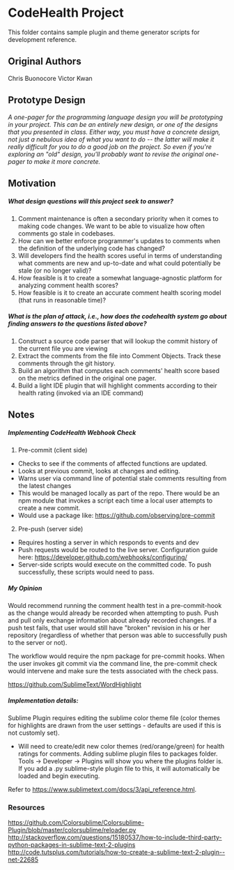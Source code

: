 

CodeHealth Project
===

This folder contains sample plugin and theme generator scripts for development reference.

Original Authors
---

Chris Buonocore
Victor Kwan


Prototype Design
---

*A one-pager for the programming language design you will be prototyping in your project. This can be an entirely new design, or one of the designs that you presented in class. Either way, you must have a *concrete design*, not just a nebulous idea of what you want to do -- the latter will make it really difficult for you to do a good job on the project. So even if you're exploring an "old" design, you'll probably want to revise the original one-pager to make it more concrete.*


Motivation
---

##### What design questions will this project seek to answer?

1. Comment maintenance is often a secondary priority when it comes to making code changes. We want to be able to visualize how often comments go stale in codebases.
2. How can we better enforce programmer's updates to comments when the definition of the underlying code has changed?
3. Will developers find the health scores useful in terms of understanding what comments are new and up-to-date and what could potentially be stale (or no longer valid)?
4. How feasible is it to create a somewhat language-agnostic platform for analyzing comment health scores?
5. How feasible is it to create an accurate comment health scoring model (that runs in reasonable time)?

#####  What is the plan of attack, i.e., how does the codehealth system go about finding answers to the questions listed above?


1. Construct a source code parser that will lookup the commit history of the current file you are viewing
2. Extract the comments from the file into Comment Objects. Track these comments through the git history.
3. Build an algorithm that computes each comments' health score based on the metrics defined in the original one pager.
4. Build a light IDE plugin that will highlight comments according to their health rating (invoked via an IDE command)

Notes
---


##### Implementing CodeHealth Webhook Check
1. Pre-commit (client side)
  *  Checks to see if the comments of affected functions are updated.
  *  Looks at previous commit, looks at changes and editing.
  *  Warns user via command line of potential stale comments resulting from the latest changes
  *  This would be managed locally as part of the repo. There would be an npm module that invokes a script each time a local user attempts to create a new commit.
  * Would use a package like: https://github.com/observing/pre-commit


2. Pre-push (server side)
  * Requires hosting a server in which responds to events and dev
  * Push requests would be routed to the live server. Configuration guide here: https://developer.github.com/webhooks/configuring/
  * Server-side scripts would execute on the committed code. To push successfully, these scripts would need to pass.


##### My Opinion

Would recommend running the comment health test in a pre-commit-hook as the change would already be recorded when attempting to push. Push and pull only exchange information about already recorded changes. If a push test fails,  that user would still have "broken" revision in his or her repository (regardless of whether that person was able to successfully push to the server or not).

The workflow would require the npm package for pre-commit hooks. When the user invokes git commit via the command line, the pre-commit check would intervene and make sure the tests associated with the check pass.

https://github.com/SublimeText/WordHighlight


##### Implementation details:
Sublime Plugin requires editing the sublime color theme file (color themes for highlights are drawn from the user settings - defaults are used if this is not customly set). 
  * Will need to create/edit new color themes (red/orange/green) for health ratings for comments.
    Adding sublime plugin files to packages folder. Tools -> Developer -> Plugins will show you where the plugins folder is. If you add a .py sublime-style plugin file to this, it will automatically be loaded and begin executing.

Refer to https://www.sublimetext.com/docs/3/api_reference.html.


### Resources
https://github.com/Colorsublime/Colorsublime-Plugin/blob/master/colorsublime/reloader.py
http://stackoverflow.com/questions/15180537/how-to-include-third-party-python-packages-in-sublime-text-2-plugins
http://code.tutsplus.com/tutorials/how-to-create-a-sublime-text-2-plugin--net-22685

<!--
You don't even need to use rm in this case if you are afraid. Use find:

find . -name "*.bak" -type f -delete
But use it with precaution. Run first:

find . -name "*.bak" -type f
-->
<!-- 

"""
should follow the style of this page:
https://github.com/SublimeLinter/SublimeLinter3/blob/3f2973811f1fbb38568677be7be7bfbe77f7f4f4/lint/highlight.py


sublime.DRAW_EMPTY. Draw empty regions with a vertical bar. By default, they aren't drawn at all.
sublime.HIDE_ON_MINIMAP. Don't show the regions on the minimap.
sublime.DRAW_EMPTY_AS_OVERWRITE. Draw empty regions with a horizontal bar instead of a vertical one.
sublime.DRAW_NO_FILL. Disable filling the regions, leaving only the outline.
sublime.DRAW_NO_OUTLINE. Disable drawing the outline of the regions.
sublime.DRAW_SOLID_UNDERLINE. Draw a solid underline below the regions.
sublime.DRAW_STIPPLED_UNDERLINE. Draw a stippled underline below the regions.
sublime.DRAW_SQUIGGLY_UNDERLINE. Draw a squiggly underline below the regions.
sublime.PERSISTENT. Save the regions in the session.
sublime.HIDDEN. Don't draw the regions.
"""  -->


